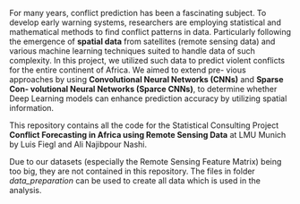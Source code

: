 For many years, conflict prediction has been a fascinating subject. To develop
early warning systems, researchers are employing statistical and mathematical methods to find conflict patterns in data. Particularly following the emergence of **spatial
data** from satellites (remote sensing data) and various machine learning techniques
suited to handle data of such complexity. In this project, we utilized such data to
predict violent conflicts for the entire continent of Africa. We aimed to extend pre-
vious approaches by using **Convolutional Neural Networks (CNNs)** and **Sparse Con-
volutional Neural Networks (Sparce CNNs)**, to determine whether Deep Learning
models can enhance prediction accuracy by utilizing spatial information.


This repository contains all the code for the Statistical Consulting Project **Conflict Forecasting in Africa using Remote Sensing Data** at LMU Munich by Luis Fiegl and Ali Najibpour Nashi.

Due to our datasets (especially the Remote Sensing Feature Matrix) being too big, they are not contained in this repository. The files in folder *data_preparation* can be used to create all data which is used in the analysis.
